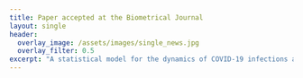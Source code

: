 ```yaml
---
title: Paper accepted at the Biometrical Journal
layout: single
header:
  overlay_image: /assets/images/single_news.jpg
  overlay_filter: 0.5
excerpt: "A statistical model for the dynamics of COVID-19 infections and their case detection ratio in 2020"
---
```

